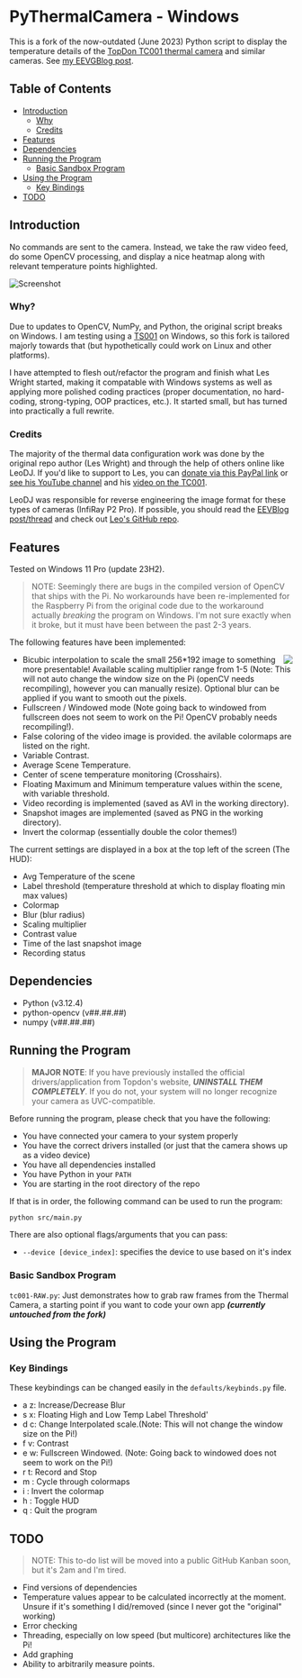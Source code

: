 # PyThermalCamera - Windows
This is a fork of the now-outdated (June 2023) Python script to display the temperature details of the [TopDon TC001 thermal camera](https://www.topdon.com/products/tc001) and similar cameras. See [my EEVGBlog post](https://www.eevblog.com/forum/thermal-imaging/infiray-and-their-p2-pro-discussion/msg5787923/#msg5787923).

## Table of Contents
- [Introduction](#introduction)
    - [Why](#why)
    - [Credits](#credits)
- [Features](#features)
- [Dependencies](#dependencies)
- [Running the Program](#running-the-program)
    - [Basic Sandbox Program](#basic-sandbox-program)
- [Using the Program](#using-the-program)
    - [Key Bindings](#key-bindings)
- [TODO](#todo)

## Introduction
No commands are sent to the camera. Instead, we take the raw video feed, do some OpenCV processing, and display a nice heatmap along with relevant temperature points highlighted.

![Screenshot](media/TC00120230701-131032.png)

### Why?
Due to updates to OpenCV, NumPy, and Python, the original script breaks on Windows. I am testing using a [TS001](https://www.topdon.com/products/ts001) on Windows, so this fork is tailored majorly towards that (but hypothetically could work on Linux and other platforms).

I have attempted to flesh out/refactor the program and finish what Les Wright started, making it compatable with Windows systems as well as applying more polished coding practices (proper documentation, no hard-coding, strong-typing, OOP practices, etc.). It started small, but has turned into practically a full rewrite.

### Credits
The majority of the thermal data configuration work was done by the original repo author (Les Wright) and through the help of others online like LeoDJ. If you'd like to support to Les, you can [donate via this PayPal link](https://paypal.me/leslaboratory?locale.x=en_GB) or [see his YouTube channel](https://www.youtube.com/leslaboratory) and his [video on the TC001](https://youtu.be/PiVwZoQ8_jQ).

LeoDJ was responsible for reverse engineering the image format for these types of cameras (InfiRay P2 Pro). If possible, you should read the [EEVBlog post/thread](https://www.eevblog.com/forum/thermal-imaging/infiray-and-their-p2-pro-discussion/200/) and check out [Leo's GitHub repo](https://github.com/LeoDJ/P2Pro-Viewer).

## Features
Tested on Windows 11 Pro (update 23H2). 

> NOTE: Seemingly there are bugs in the compiled version of OpenCV that ships with the Pi. No workarounds have been re-implemented for the Raspberry Pi from the original code due to the workaround actually *breaking* the program on Windows. I'm not sure exactly when it broke, but it must have been between the past 2-3 years.

The following features have been implemented:

<img align="right" src="media/colormaps.png">

- Bicubic interpolation to scale the small 256*192 image to something more presentable! Available scaling multiplier range from 1-5 (Note: This will not auto change the window size on the Pi (openCV needs recompiling), however you can manually resize). Optional blur can be applied if you want to smooth out the pixels. 
- Fullscreen / Windowed mode (Note going back to windowed  from fullscreen does not seem to work on the Pi! OpenCV probably needs recompiling!).
- False coloring of the video image is provided. the avilable colormaps are listed on the right.
- Variable Contrast.
- Average Scene Temperature.
- Center of scene temperature monitoring (Crosshairs).
- Floating Maximum and Minimum temperature values within the scene, with variable threshold.
- Video recording is implemented (saved as AVI in the working directory).
- Snapshot images are implemented (saved as PNG in the working directory).
- Invert the colormap (essentially double the color themes!)

The current settings are displayed in a box at the top left of the screen (The HUD):

- Avg Temperature of the scene
- Label threshold (temperature threshold at which to display floating min max values)
- Colormap
- Blur (blur radius)
- Scaling multiplier
- Contrast value
- Time of the last snapshot image
- Recording status

## Dependencies
- Python (v3.12.4)
- python-opencv (v##.##.##)
- numpy (v##.##.##)

## Running the Program
> **MAJOR NOTE**: If you have previously installed the official drivers/application from Topdon's website, ***UNINSTALL THEM COMPLETELY***. If you do not, your system will no longer recognize your camera as UVC-compatible.

Before running the program, please check that you have the following:
- You have connected your camera to your system properly
- You have the correct drivers installed (or just that the camera shows up as a video device)
- You have all dependencies installed
- You have Python in your `PATH`
- You are starting in the root directory of the repo

If that is in order, the following command can be used to run the program:

```bash
python src/main.py
```

There are also optional flags/arguments that you can pass:
- `--device [device_index]`: specifies the device to use based on it's index

### Basic Sandbox Program
`tc001-RAW.py`: Just demonstrates how to grab raw frames from the Thermal Camera, a starting point if you want to code your own app ***(currently untouched from the fork)***

## Using the Program
### Key Bindings
These keybindings can be changed easily in the `defaults/keybinds.py` file.
- a z: Increase/Decrease Blur
- s x: Floating High and Low Temp Label Threshold'
- d c: Change Interpolated scale.(Note: This will not change the window size on the Pi!)
- f v: Contrast
- e w: Fullscreen Windowed. (Note: Going back to windowed does not seem to work on the Pi!)
- r t: Record and Stop
- m : Cycle through colormaps
- i : Invert the colormap
- h : Toggle HUD
- q : Quit the program

## TODO 
> NOTE: This to-do list will be moved into a public GitHub Kanban soon, but it's 2am and I'm tired.

- Find versions of dependencies 
- Temperature values appear to be calculated incorrectly at the moment. Unsure if it's something I did/removed (since I never got the "original" working)
- Error checking
- Threading, especially on low speed (but multicore) architectures like the Pi!
- Add graphing
- Ability to arbitrarily measure points.
